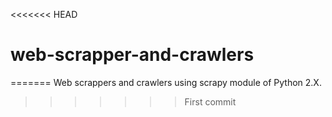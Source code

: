<<<<<<< HEAD
# web-scrapper-and-crawlers
=======
Web scrappers and crawlers using scrapy module of Python 2.X.
>>>>>>> First commit
